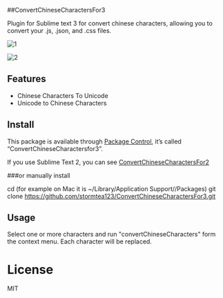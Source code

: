 ##ConvertChineseCharactersFor3

Plugin for Sublime text 3 for convert chinese characters, allowing you to convert your .js, .json, and .css files.

![1](https://cloud.githubusercontent.com/assets/1193966/12030060/63ded0e2-ae33-11e5-8f76-b9b2cc34e14e.gif)

![2](https://cloud.githubusercontent.com/assets/1193966/12030061/63e3fac2-ae33-11e5-9a50-78b9ebf2d6e1.gif)

## Features

* Chinese Characters To Unicode
* Unicode to Chinese Characters

## Install

This package is available through <a href="https://packagecontrol.io/installation">Package Control</a>, it’s called “ConvertChineseCharactersfor3”.

If you use Sublime Text 2, you can see <a href="https://github.com/stormtea123/ConvertChineseCharactersFor2">ConvertChineseCharactersFor2</a>

###or manually install

cd <Packages directory> (for example on Mac it is ~/Library/Application Support/<Sublime Text Version>/Packages)
git clone https://github.com/stormtea123/ConvertChineseCharactersFor3.git

## Usage

Select one or more characters and run "convertChineseCharacters" form the context menu. Each character will be replaced.

# License

MIT
